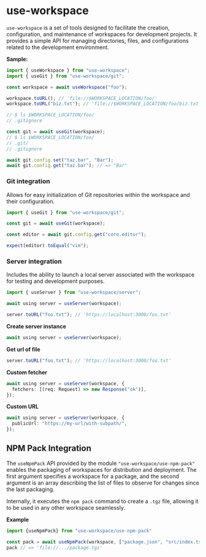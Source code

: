 # use-workspace

`use-workspace` is a set of tools designed to facilitate the creation, configuration, and maintenance of workspaces for development projects. It provides a simple API for managing directories, files, and configurations related to the development environment.

**Sample:**

```ts
import { useWorkspace } from "use-workspace";
import { useGit } from "use-workspace/git";

const workspace = await useWorkspace("foo");

workspace.toURL(); // 'file://$WORKSPACE_LOCATION/foo/'
workspace.toURL("biz.txt"); // 'file://$WORKSPACE_LOCATION/foo/biz.txt'

// $ ls $WORKSPACE_LOCATION/foo/
// .gitignore

const git = await useGit(workspace);
// $ ls $WORKSPACE_LOCATION/foo/
// .git/
// .gitignore

await git.config.set("taz.bar", "Bar");
await git.config.get("taz.bar"); // => "Bar"
```

### Git integration

Allows for easy initialization of Git repositories within the workspace and their configuration.

```ts
import { useGit } from "use-workspace/git";

const git = await useGit(workspace);

const editor = await git.config.get("core.editor");

expect(editor).toEqual("vim");
```

### Server integration

Includes the ability to launch a local server associated with the workspace for testing and development purposes.

```ts
import { useServer } from "use-workspace/server";

await using server = useServer(workspace);

server.toURL("foo.txt"); // 'https://localhost:3000/foo.txt'
```

**Create server instance**

```ts
await using server = useServer(workspace);
```

**Get url of file**

```ts
server.toURL("foo.txt"); // 'https://localhost:3000/foo.txt'
```

**Custom fetcher**

```ts
await using server = useServer(workspace, {
  fetchers: [(req: Request) => new Response("ok")],
});
```

**Custom URL**

```ts
await using server = useServer(workspace, {
  publicUrl: "https://my-url/with-subpath/",
});
```

## NPM Pack Integration

The `useNpmPack` API provided by the module `"use-workspace/use-npm-pack"` enables the packaging of workspaces for distribution and deployment. The first argument specifies a workspace for a package, and the second argument is an array describing the list of files to observe for changes since the last packaging.

Internally, it executes the `npm pack` command to create a `.tgz` file, allowing it to be used in any other workspace seamlessly.

**Example**

```ts
import {useNpmPack} from "use-workspace/use-npm-pack"

const pack = await useNpmPack(workspace, ["package.json", "src/index.ts",...])
pack // => 'file://.../package.tgz'
```
